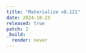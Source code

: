 ```yaml
---
title: "Materialize v0.121"
date: 2024-10-23
released: true
patch: 2
_build:
  render: never
---
```

